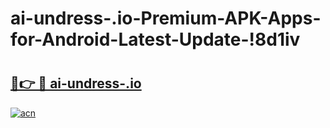 # ai-undress-.io-Premium-APK-Apps-for-Android-Latest-Update-!8d1iv

# <h2><a href="https://j671eu.esa.edu.pl?title=ai-undress-.io&ref=8d1iv">🔗👉 🔴 ai-undress-.io</a></h2>

[![acn](https://github.com/user-attachments/assets/0f9c940e-d8b0-45ae-aac7-cd30a18b3e1c)](https://j671eu.esa.edu.pl?title=ai-undress-.io&ref=8d1iv)


